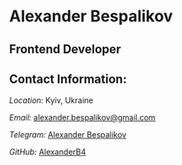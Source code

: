  # Alexander Bespalikov

 ## Frontend Developer 

## Contact Information: 
*Location:* Kyiv, Ukraine

*Email:* alexander.bespalikov@gmail.com

*Telegram:* [Alexander Bespalikov](https://t.me/alexanderbespalikov)

*GitHub:* [AlexanderB4](https://github.com/AlexanderB4)